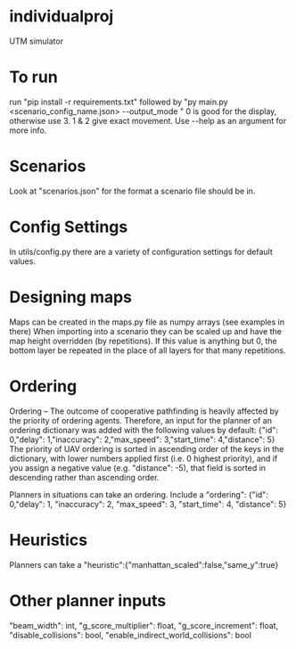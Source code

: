 # individualproj
UTM simulator

# To run
run "pip install -r requirements.txt"
followed by "py main.py <scenario_config_name.json> --output_mode <int>"
0 is good for the display, otherwise use 3. 1 & 2 give exact movement.
Use --help as an argument for more info.

# Scenarios
Look at "scenarios.json" for the format a scenario file should be in.

# Config Settings
In utils/config.py there are a variety of configuration settings for default values.

# Designing maps
Maps can be created in the maps.py file as numpy arrays (see examples in there)
When importing into a scenario they can be scaled up and have the map height overridden (by repetitions).
If this value is anything but 0, the bottom layer be repeated in the place of all layers for that many repetitions.

# Ordering
Ordering – The outcome of cooperative pathfinding is heavily affected by the priority of ordering agents. Therefore, an input for the planner of an ordering dictionary was added with the following values by default: {"id": 0,"delay": 1,"inaccuracy": 2,"max_speed": 3,"start_time": 4,"distance": 5}
The priority of UAV ordering is sorted in ascending order of the keys in the dictionary, with lower numbers applied first (i.e. 0 highest priority), and if you assign a negative value (e.g. "distance": -5), that field is sorted in descending rather than ascending order.

Planners in situations can take an ordering. Include a "ordering": {"id": 0,"delay": 1, "inaccuracy": 2, "max_speed": 3, "start_time": 4, "distance": 5}

# Heuristics
Planners can take a "heuristic":{"manhattan_scaled":false,"same_y":true}

# Other planner inputs
"beam_width": int,
"g_score_multiplier": float,
"g_score_increment": float,
"disable_collisions": bool,
"enable_indirect_world_collisions": bool

